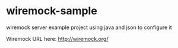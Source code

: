 # wiremock-sample
wiremock server example project using java and json to configure it

Wiremock URL here: http://wiremock.org/
